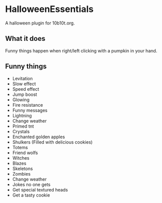 # HalloweenEssentials
A halloween plugin for 10b10t.org.

## What it does
Funny things happen when right/left clicking with a pumpkin in your hand.

## Funny things
* Levitation
* Slow effect
* Speed effect
* Jump boost
* Glowing
* Fire resistance
* Funny messages
* Lightning
* Change weather
* Primed tnt
* Crystals
* Enchanted golden apples
* Shulkers (Filled with delicious cookies)
* Totems
* Friend wolfs
* Witches
* Blazes
* Skeletons
* Zombies
* Change weather
* Jokes no one gets
* Get special textured heads
* Get a tasty cookie
